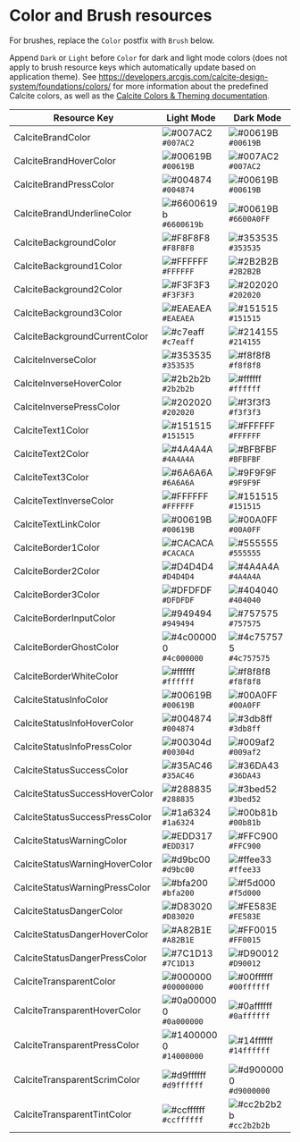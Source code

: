 # Color and Brush resources

For brushes, replace the `Color` postfix with `Brush` below.

Append `Dark` or `Light` before `Color` for dark and light mode colors (does not apply to brush resource keys which automatically update based on application theme).
See https://developers.arcgis.com/calcite-design-system/foundations/colors/ for more information about the predefined Calcite colors, as well as the [Calcite Colors & Theming documentation](https://developers.arcgis.com/calcite-design-system/foundations/colors/).

| Resource Key | Light Mode | Dark Mode |
| --- | --- | --- |
| CalciteBrandColor | ![#007AC2](https://placehold.co/15x15/007AC2/007AC2.png)`#007AC2` | ![#00619B](https://placehold.co/15x15/00619B/00619B.png)`#00619B` |
| CalciteBrandHoverColor | ![#00619B](https://placehold.co/15x15/00619B/00619B.png)`#00619B` | ![#007AC2](https://placehold.co/15x15/007AC2/007AC2.png)`#007AC2` |
| CalciteBrandPressColor | ![#004874](https://placehold.co/15x15/004874/004874.png)`#004874` | ![#00619B](https://placehold.co/15x15/00619B/00619B.png)`#00619B` |
| CalciteBrandUnderlineColor | ![#6600619b](https://placehold.co/15x15/004874/00619b.png)`#6600619b` | ![#00619B](https://placehold.co/15x15/00A0FF/00A0FF.png)`#6600A0FF` |
| CalciteBackgroundColor | ![#F8F8F8](https://placehold.co/15x15/F8F8F8/F8F8F8.png)`#F8F8F8` | ![#353535](https://placehold.co/15x15/353535/353535.png)`#353535` |
| CalciteBackground1Color | ![#FFFFFF](https://placehold.co/15x15/FFFFFF/FFFFFF.png)`#FFFFFF` | ![#2B2B2B](https://placehold.co/15x15/2B2B2B/2B2B2B.png)`#2B2B2B` |
| CalciteBackground2Color | ![#F3F3F3](https://placehold.co/15x15/F3F3F3/F3F3F3.png)`#F3F3F3` | ![#202020](https://placehold.co/15x15/202020/202020.png)`#202020` |
| CalciteBackground3Color | ![#EAEAEA](https://placehold.co/15x15/EAEAEA/EAEAEA.png)`#EAEAEA` | ![#151515](https://placehold.co/15x15/151515/151515.png)`#151515` |
| CalciteBackgroundCurrentColor | ![#c7eaff](https://placehold.co/15x15/c7eaff/c7eaff.png)`#c7eaff` | ![#214155](https://placehold.co/15x15/214155/214155.png)`#214155` |
| CalciteInverseColor | ![#353535](https://placehold.co/15x15/353535/353535.png)`#353535` | ![#f8f8f8](https://placehold.co/15x15/f8f8f8/f8f8f8.png)`#f8f8f8` |
| CalciteInverseHoverColor | ![#2b2b2b](https://placehold.co/15x15/2b2b2b/2b2b2b.png)`#2b2b2b` | ![#ffffff](https://placehold.co/15x15/ffffff/ffffff.png)`#ffffff` |
| CalciteInversePressColor | ![#202020](https://placehold.co/15x15/202020/202020.png)`#202020` | ![#f3f3f3](https://placehold.co/15x15/f3f3f3/f3f3f3.png)`#f3f3f3` |
| CalciteText1Color | ![#151515](https://placehold.co/15x15/151515/151515.png)`#151515` | ![#FFFFFF](https://placehold.co/15x15/FFF/FFF.png)`#FFFFFF` |
| CalciteText2Color | ![#4A4A4A](https://placehold.co/15x15/4A4A4A/4A4A4A.png)`#4A4A4A` | ![#BFBFBF](https://placehold.co/15x15/BFBFBF/BFBFBF.png)`#BFBFBF` |
| CalciteText3Color | ![#6A6A6A](https://placehold.co/15x15/6A6A6A/6A6A6A.png)`#6A6A6A` | ![#9F9F9F](https://placehold.co/15x15/9F9F9F/9F9F9F.png)`#9F9F9F` |
| CalciteTextInverseColor | ![#FFFFFF](https://placehold.co/15x15/FFF/FFF.png)`#FFFFFF` | ![#151515](https://placehold.co/15x15/151515/151515.png)`#151515` |
| CalciteTextLinkColor | ![#00619B](https://placehold.co/15x15/00619B/00619B.png)`#00619B` | ![#00A0FF](https://placehold.co/15x15/00A0FF/00A0FF.png)`#00A0FF` |
| CalciteBorder1Color | ![#CACACA](https://placehold.co/15x15/CACACA/CACACA.png)`#CACACA` | ![#555555](https://placehold.co/15x15/555555/555555.png)`#555555` |
| CalciteBorder2Color | ![#D4D4D4](https://placehold.co/15x15/D4D4D4/D4D4D4.png)`#D4D4D4` | ![#4A4A4A](https://placehold.co/15x15/4A4A4A/4A4A4A.png)`#4A4A4A` |
| CalciteBorder3Color | ![#DFDFDF](https://placehold.co/15x15/DFDFDF/DFDFDF.png)`#DFDFDF` | ![#404040](https://placehold.co/15x15/404040/404040.png)`#404040` |
| CalciteBorderInputColor | ![#949494](https://placehold.co/15x15/949494/949494.png)`#949494` | ![#757575](https://placehold.co/15x15/757575/757575.png)`#757575` |
| CalciteBorderGhostColor | ![#4c000000](https://placehold.co/15x15/000000/000000.png)`#4c000000` | ![#4c757575](https://placehold.co/15x15/757575/757575.png)`#4c757575` |
| CalciteBorderWhiteColor | ![#ffffff](https://placehold.co/15x15/ffffff/ffffff.png)`#ffffff` | ![#f8f8f8](https://placehold.co/15x15/f8f8f8/f8f8f8.png)`#f8f8f8` |
| CalciteStatusInfoColor | ![#00619B](https://placehold.co/15x15/00619B/00619B.png)`#00619B` | ![#00A0FF](https://placehold.co/15x15/00A0FF/00A0FF.png)`#00A0FF` |
| CalciteStatusInfoHoverColor | ![#004874](https://placehold.co/15x15/004874/004874.png)`#004874` | ![#3db8ff](https://placehold.co/15x15/3db8ff/3db8ff.png)`#3db8ff` |
| CalciteStatusInfoPressColor | ![#00304d](https://placehold.co/15x15/00304d/00304d.png)`#00304d` | ![#009af2](https://placehold.co/15x15/009af2/009af2.png)`#009af2` |
| CalciteStatusSuccessColor | ![#35AC46](https://placehold.co/15x15/35AC46/35AC46.png)`#35AC46` | ![#36DA43](https://placehold.co/15x15/36DA43/36DA43.png)`#36DA43` |
| CalciteStatusSuccessHoverColor | ![#288835](https://placehold.co/15x15/288835/288835.png)`#288835` | ![#3bed52](https://placehold.co/15x15/3bed52/3bed52.png)`#3bed52` |
| CalciteStatusSuccessPressColor | ![#1a6324](https://placehold.co/15x15/1a6324/1a6324.png)`#1a6324` | ![#00b81b](https://placehold.co/15x15/00b81b/00b81b.png)`#00b81b` |
| CalciteStatusWarningColor | ![#EDD317](https://placehold.co/15x15/EDD317/EDD317.png)`#EDD317` | ![#FFC900](https://placehold.co/15x15/FFC900/FFC900.png)`#FFC900` |
| CalciteStatusWarningHoverColor | ![#d9bc00](https://placehold.co/15x15/d9bc00/d9bc00.png)`#d9bc00` | ![#ffee33](https://placehold.co/15x15/ffee33/ffee33.png)`#ffee33` |
| CalciteStatusWarningPressColor | ![#bfa200](https://placehold.co/15x15/bfa200/bfa200.png)`#bfa200` | ![#f5d000](https://placehold.co/15x15/f5d000/f5d000.png)`#f5d000` |
| CalciteStatusDangerColor | ![#D83020](https://placehold.co/15x15/D83020/D83020.png)`#D83020` | ![#FE583E](https://placehold.co/15x15/FE583E/FE583E.png)`#FE583E` |
| CalciteStatusDangerHoverColor | ![#A82B1E](https://placehold.co/15x15/A82B1E/A82B1E.png)`#A82B1E` | ![#FF0015](https://placehold.co/15x15/FF0015/FF0015.png)`#FF0015` |
| CalciteStatusDangerPressColor | ![#7C1D13](https://placehold.co/15x15/7C1D13/7C1D13.png)`#7C1D13` | ![#D90012](https://placehold.co/15x15/D90012/D90012.png)`#D90012` |
| CalciteTransparentColor | ![#000000](https://placehold.co/15x15/D83020/000000.png)`#00000000` | ![#00ffffff](https://placehold.co/15x15/ffffff/ffffff.png)`#00ffffff` |
| CalciteTransparentHoverColor | ![#0a000000](https://placehold.co/15x15/000000/000000.png)`#0a000000` | ![#0affffff](https://placehold.co/15x15/ffffff/ffffff.png)`#0affffff` |
| CalciteTransparentPressColor | ![#14000000](https://placehold.co/15x15/000000/000000.png)`#14000000` | ![#14ffffff](https://placehold.co/15x15/ffffff/ffffff.png)`#14ffffff` |
| CalciteTransparentScrimColor | ![#d9ffffff](https://placehold.co/15x15/ffffff/ffffff.png)`#d9ffffff` | ![#d9000000](https://placehold.co/15x15/000000/000000.png)`#d9000000` |
| CalciteTransparentTintColor | ![#ccffffff](https://placehold.co/15x15/ffffff/ffffff.png)`#ccffffff` | ![#cc2b2b2b](https://placehold.co/15x15/2b2b2b/2b2b2b.png)`#cc2b2b2b` |


